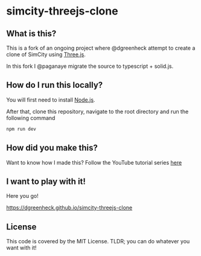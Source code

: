# simcity-threejs-clone

## What is this?

This is a fork of an ongoing project where @dgreenheck attempt to create a clone of SimCity using [Three.js](https://threejs.org/).

In this fork I @paganaye migrate the source to typescript + solid.js.

## How do I run this locally?

You will first need to install [Node.js](https://nodejs.org).

After that, clone this repository, navigate to the root directory and run the following command

```bash
npm run dev
```

## How did you make this?

Want to know how I made this? Follow the YouTube tutorial series [here](https://www.youtube.com/playlist?list=PLtzt35QOXmkJ9unmoeA5gXHcscQHJVQpW)

## I want to play with it!

Here you go!

https://dgreenheck.github.io/simcity-threejs-clone

## License

This code is covered by the MIT License. TLDR; you can do whatever you want with it!
